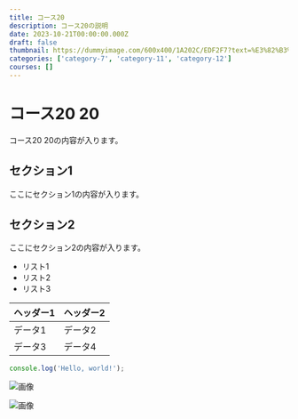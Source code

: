 ```yaml
---
title: コース20
description: コース20の説明
date: 2023-10-21T00:00:00.000Z
draft: false
thumbnail: https://dummyimage.com/600x400/1A202C/EDF2F7?text=%E3%82%B3%E3%83%BC%E3%82%B920
categories: ['category-7', 'category-11', 'category-12']
courses: []
---
```


# コース20 20

コース20 20の内容が入ります。

## セクション1
ここにセクション1の内容が入ります。

## セクション2
ここにセクション2の内容が入ります。

- リスト1
- リスト2
- リスト3

| ヘッダー1 | ヘッダー2 |
| --------- | --------- |
| データ1   | データ2   |
| データ3   | データ4   |

```javascript
console.log('Hello, world!');
```


![画像](https://dummyimage.com/320x180/2D3748/F5F7FA?text=%E3%82%B3%E3%83%BC%E3%82%B920+20)

![画像](https://dummyimage.com/640x360/1A202C/EDF2F7?text=%E3%82%B3%E3%83%BC%E3%82%B920+20)